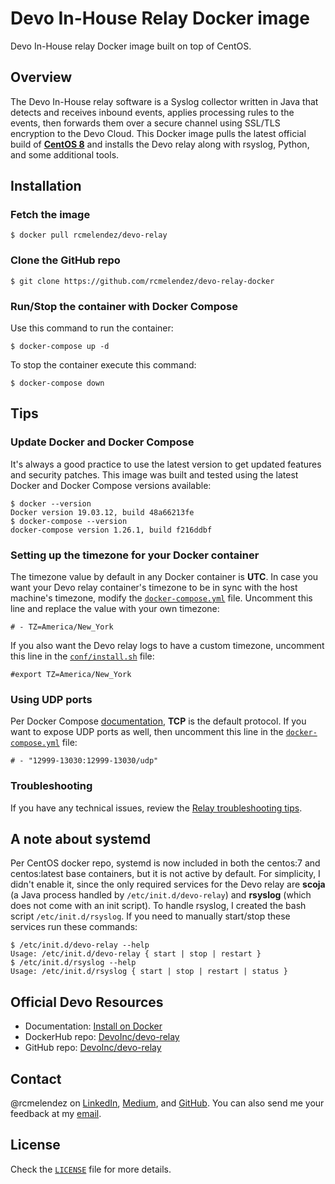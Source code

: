 # Devo In-House Relay Docker image
Devo In-House relay Docker image built on top of CentOS.

## Overview
The Devo In-House relay software is a Syslog collector written in Java that detects and receives inbound events, applies processing rules to the events, then forwards them over a secure channel using SSL/TLS encryption to the Devo Cloud. This Docker image pulls the latest official build of  [**CentOS 8**](https://hub.docker.com/_/centos) and installs the Devo relay along with rsyslog, Python, and some additional tools.

## Installation

### Fetch the image
```
$ docker pull rcmelendez/devo-relay
```

### Clone the GitHub repo
```
$ git clone https://github.com/rcmelendez/devo-relay-docker
```

### Run/Stop the container with Docker Compose
Use this command to run the container:
```
$ docker-compose up -d
```

To stop the container execute this command:
```
$ docker-compose down 
```

## Tips

### Update Docker and Docker Compose
It's always a good practice to use the latest version to get updated features and security patches. This image was built and tested using the latest Docker and Docker Compose versions available:
```
$ docker --version
Docker version 19.03.12, build 48a66213fe
$ docker-compose --version
docker-compose version 1.26.1, build f216ddbf
```

### Setting up the timezone for your Docker container
The timezone value by default in any Docker container is **UTC**. In case you want your Devo relay container's timezone to be in sync with the host machine's timezone, modify the [`docker-compose.yml`](https://github.com/rcmelendez/devo-relay-docker/blob/64902beee05205ef3418789cb05e1a4e66cbc812/docker-compose.yml#L32) file. Uncomment this line and replace the value with your own timezone:
```
# - TZ=America/New_York
```

If you also want the Devo relay logs to have a custom timezone, uncomment this line in the [`conf/install.sh`](https://github.com/rcmelendez/devo-relay-docker/blob/64902beee05205ef3418789cb05e1a4e66cbc812/conf/install.sh#L9) file:
```
#export TZ=America/New_York
```

### Using UDP ports
Per Docker Compose [documentation](https://docs.docker.com/compose/reference/port/), **TCP** is the default protocol. If you want to expose UDP ports as well, then uncomment this line in the [`docker-compose.yml`](https://github.com/rcmelendez/devo-relay-docker/blob/f1169299207eae3f733ceae60f71c4dd28fe8349/docker-compose.yml#L35) file:
```
# - "12999-13030:12999-13030/udp"
```

### Troubleshooting
If you have any technical issues, review the [Relay troubleshooting tips](https://docs.devo.com/confluence/ndt/sending-data-to-devo/the-devo-in-house-relay/relay-troubleshooting-tips).

## A note about systemd
Per CentOS docker repo, systemd is now included in both the centos:7 and centos:latest base containers, but it is not active by default. For simplicity, I didn't enable it, since the only required services for the Devo relay are **scoja** (a Java process handled by `/etc/init.d/devo-relay`) and **rsyslog** (which does not come with an init script). To handle rsyslog, I created the bash script `/etc/init.d/rsyslog`. If you need to manually start/stop these services run these commands:
```
$ /etc/init.d/devo-relay --help
Usage: /etc/init.d/devo-relay { start | stop | restart }
$ /etc/init.d/rsyslog --help
Usage: /etc/init.d/rsyslog { start | stop | restart | status }
```

## Official Devo Resources
- Documentation: [Install on Docker](https://docs.devo.com/confluence/ndt/sending-data-to-devo/the-devo-in-house-relay/installing-the-devo-relay/install-on-docker)
- DockerHub repo: [DevoInc/devo-relay](https://hub.docker.com/r/devoinc/devo-relay)
- GitHub repo: [DevoInc/devo-relay](https://github.com/DevoInc/devo-relay)

## Contact
@rcmelendez on [LinkedIn](https://www.linkedin.com/in/rcmelendez/), [Medium](https://medium.com/@rcmelendez), and [GitHub](https://github.com/rcmelendez). You can also send me your feedback at my [email](mailto:roberto.melendez@devo.com).

## License
Check the [`LICENSE`](https://github.com/rcmelendez/devo-relay-docker/blob/master/LICENSE) file for more details.
